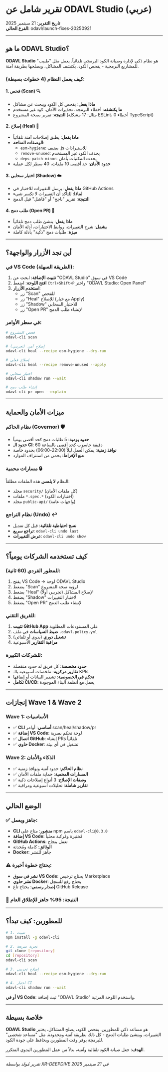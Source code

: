 # تقرير شامل عن ODAVL Studio (عربي)

**تاريخ التقرير**: 21 سبتمبر 2025  
**الفرع الحالي**: odavl/launch-fixes-20250921  

---

## ما هو ODAVL Studio؟

**ODAVL Studio** هو نظام ذكي لإدارة وصيانة الكود البرمجي تلقائياً. يعمل مثل "طبيب" للمشاريع البرمجية - يفحص الكود، يكتشف المشاكل، ويصلحها بطريقة آمنة.

### كيف يعمل النظام (4 خطوات بسيطة):

#### 1. فحص (Scan) 🔍
- **ماذا يفعل**: يفحص كل الكود ويبحث عن مشاكل
- **ما يكتشفه**: أخطاء البرمجة، تحذيرات الأمان، كود غير مستخدم
- **النتيجة**: تقرير بصحة المشروع (مثال: 17 مشكلة ESLint، 0 أخطاء TypeScript)

#### 2. إصلاح (Heal) 🔧  
- **ماذا يفعل**: يطبق إصلاحات آمنة تلقائياً
- **الوصفات المتاحة**:
  - `esm-hygiene`: يضيف .js للاستيرادات
  - `remove-unused`: يحذف الكود غير المستخدم  
  - `deps-patch-minor`: يحدث المكتبات بأمان
- **حدود الأمان**: حد أقصى 10 ملفات، 40 سطر لكل عملية

#### 3. اختبار سحابي (Shadow) ☁️
- **ماذا يفعل**: يرسل التغييرات للاختبار في GitHub Actions
- **لماذا**: للتأكد أن التغييرات لا تكسر شيء
- **النتيجة**: تقرير "ناجح" أو "فاشل" قبل الدمج

#### 4. طلب دمج (Open PR) 📝
- **ماذا يفعل**: ينشئ طلب دمج تلقائياً
- **يشمل**: شرح التغييرات، روابط الاختبارات، أدلة الأمان
- **ميزة**: طلبات دمج "ذكية" بأدلة كاملة

---

## أين تجد الأزرار والواجهة؟

### في VS Code (الطريقة السهلة):
1. **تثبيت الإضافة**: ابحث عن "ODAVL Studio" في سوق VS Code
2. **افتح اللوحة**: اضغط `Ctrl+Shift+P` واختر "ODAVL Studio: Open Panel"
3. **استخدم الأزرار**: 
   - زر "Scan" للفحص
   - زر "Heal" للإصلاح (مع خيار Apply)
   - زر "Shadow" للاختبار السحابي
   - زر "Open PR" لإنشاء طلب الدمج

### في سطر الأوامر:
```bash
# فحص المشروع
odavl-cli scan

# إصلاح آمن (تجريبي)  
odavl-cli heal --recipe esm-hygiene --dry-run

# إصلاح فعلي
odavl-cli heal --recipe remove-unused --apply

# اختبار سحابي
odavl-cli shadow run --wait

# إنشاء طلب دمج
odavl-cli pr open --explain
```

---

## ميزات الأمان والحماية

### نظام الحاكم (Governor) 🛡️
- **حدود يومية**: 5 طلبات دمج كحد أقصى يومياً
- **حدود الـ CI**: 60 دقيقة حاسوب كحد أقصى بالساعة
- **نوافذ زمنية**: يمكن العمل ليلاً (22:00-06:00) بحدود خاصة
- **منع الإفراط**: يحمي من استنزاف الموارد

### مسارات محمية 🔒
النظام **لا يلمس** هذه الملفات مطلقاً:
- مجلد `security/` (كل ملفات الأمان)
- ملفات `*.spec.*` (اختبارات الكود)  
- مجلد `public-api/` (واجهات عامة)

### نظام التراجع (Undo) ↩️
- **نسخ احتياطية تلقائية**: قبل كل تعديل
- **تراجع سريع**: `odavl-cli undo last`
- **عرض التغييرات**: `odavl-cli undo show`

---

## كيف تستخدمه الشركات يومياً؟

### للمطور الفردي (60 ثانية):
1. يفتح VS Code → لوحة ODAVL Studio
2. يضغط "Scan" لرؤية صحة المشروع
3. يضغط "Heal" لإصلاح المشاكل (تجريبي أولاً)
4. يضغط "Shadow" لاختبار التغييرات
5. يضغط "Open PR" لإنشاء طلب الدمج

### للفريق التقني:
1. **تثبيت GitHub App** على المستودعات المطلوبة
2. **ضبط السياسات** في ملف `.odavl.policy.yml`
3. **تشغيل دوري** (يدوي أو تلقائي)
4. **مراقبة التقارير** الأسبوعية

### للشركات الكبيرة:
- **حدود مخصصة**: كل فريق له حدود منفصلة
- **تقارير مركزية**: ملخصات أسبوعية بالـ KPIs
- **تحكم في الخصوصية**: تشفير البيانات أو إيقافها
- **تكامل CI/CD**: يعمل مع أنظمة البناء الموجودة

---

## إنجازات Wave 1 & Wave 2

### Wave 1: الأساسيات
- ✅ **CLI أساسي**: أوامر scan/heal/shadow/pr
- ✅ **إضافة VS Code**: لوحة تحكم بصرية
- ✅ **اتصال GitHub**: إنشاء PRs تلقائياً
- ✅ **حاوي Docker**: تشغيل في أي بيئة

### Wave 2: الذكاء والأمان  
- ✅ **نظام الحاكم**: حدود آمنة ونوافذ زمنية
- ✅ **المسارات المحمية**: حماية ملفات الأمان
- ✅ **وصفات الإصلاح**: 3 أنواع إصلاحات ذكية
- ✅ **تقارير شاملة**: تحليلات أسبوعية ومراقبة

---

## الوضع الحالي

### ✅ جاهز ويعمل:
- **CLI منشور**: متاح على npm باسم `odavl-cli@0.3.0`
- **إضافة VS Code**: مُختبرة ومُركبة محلياً  
- **GitHub Actions**: تعمل بنجاح
- **الوثائق**: كاملة ومُحدثة
- **Docker**: جاهز للنشر

### ⚠️ يحتاج خطوة أخيرة:
- **نشر في سوق VS Code**: يحتاج ترخيص Marketplace
- **نشر حاوي Docker**: يحتاج رفع للسجل
- **إصدار رسمي**: يحتاج تاغ GitHub Release

### 🎯 النتيجة: 95% جاهز للإطلاق العام

---

## للمطورين: كيف تبدأ؟

```bash
# 1. تثبيت
npm install -g odavl-cli

# 2. تجربة سريعة
git clone [repository]
cd [repository]  
odavl-cli scan

# 3. إصلاح تجريبي
odavl-cli heal --recipe esm-hygiene --dry-run

# 4. اختبار CI
odavl-cli shadow run --wait
```

**أو في VS Code**: ثبت إضافة "ODAVL Studio" واستخدم اللوحة المرئية.

---

## خلاصة بسيطة

**ODAVL Studio** هو مساعد ذكي للمطورين. يفحص الكود، يصلح المشاكل، يختبر التغييرات، وينشئ طلبات الدمج - كل ذلك بطريقة آمنة ومحدودة. مثل "مساعد شخصي" للبرمجة يوفر وقت المطورين ويحافظ على جودة الكود.

**الهدف**: جعل صيانة الكود تلقائية وآمنة، بدلاً من عمل المطورين اليدوي المتكرر.

---
*تقرير مُولد بواسطة XR-DEEPDIVE في 21 سبتمبر 2025*